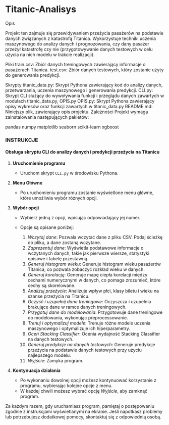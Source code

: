 # Titanic-Analisys

Opis

Projekt ten zajmuje się przewidywaniem przeżycia pasażerów na podstawie danych związanych z katastrofą Titanica. Wykorzystuje techniki uczenia maszynowego do analizy danych i prognozowania, czy dany pasażer przeżył katastrofę czy nie (przygotowywanie danych testowych w celu użycia na nich modelu w trakcie realizacji).

Pliki
train.csv: Zbiór danych treningowych zawierający informacje o pasażerach Titanica.
test.csv: Zbiór danych testowych, który zostanie użyty do generowania predykcji.

Skrypty
titanic_data.py: Skrypt Pythona zawierający kod do analizy danych, przetwarzania, uczenia maszynowego i generowania predykcji.
CLI.py: Skrypt CLI służący do wywoływania funkcji i przeglądu danych zawartych w modułach titanic_data.py, OPIS.py
OPIS.py: Skrypt Pythona zawierający opisy wykresów oraz funkcji zawartych w titanic_data.py
README.md: Niniejszy plik, zawierający opis projektu.
Zależności
Projekt wymaga zainstalowania następujących pakietów:

pandas
numpy
matplotlib
seaborn
scikit-learn
xgboost

### INSTRUKCJE

#### Obsługa skryptu CLI do analizy danych i predykcji przeżycia na Titanicu

1. **Uruchomienie programu**
   - Uruchom skrypt `CLI.py` w środowisku Pythona.

2. **Menu Główne**
   - Po uruchomieniu programu zostanie wyświetlone menu główne, które umożliwia wybór różnych opcji.

3. **Wybór opcji**
   - Wybierz jedną z opcji, wpisując odpowiadający jej numer.
   - Opcje są opisane poniżej:

     1. *Wczytaj dane*: Pozwala wczytać dane z pliku CSV. Podaj ścieżkę do pliku, a dane zostaną wczytane.
     2. *Zaprezentuj dane*: Wyświetla podstawowe informacje o wczytanych danych, takie jak pierwsze wiersze, statystyki opisowe i tabelę przestawną.
     3. *Generuj histogram wieku*: Generuje histogram wieku pasażerów Titanica, co pozwala zobaczyć rozkład wieku w danych.
     4. *Generuj korelację*: Generuje mapę ciepła korelacji między cechami numerycznymi w danych, co pomaga zrozumieć, które cechy są skorelowane.
     5. *Analizuj przeżycie*: Analizuje wpływ płci, klasy biletu i wieku na szanse przeżycia na Titanicu.
     6. *Oczyść i uzupełnij dane treningowe*: Oczyszcza i uzupełnia brakujące dane w ramce danych treningowych.
     7. *Przygotuj dane do modelowania*: Przygotowuje dane treningowe do modelowania, wykonując preprocessowanie.
     8. *Trenuj i optymalizuj modele*: Trenuje różne modele uczenia maszynowego i optymalizuje ich hiperparametry.
     9. *Oceń Stacking Classifier*: Ocenia wydajność Stacking Classifier na danych testowych.
     10. *Generuj predykcje na danych testowych*: Generuje predykcje przeżycia na podstawie danych testowych przy użyciu najlepszego modelu.
     11. *Wyjście*: Zamyka program.

4. **Kontynuacja działania**
   - Po wykonaniu dowolnej opcji możesz kontynuować korzystanie z programu, wybierając kolejne opcje z menu.
   - W każdej chwili możesz wybrać opcję *Wyjście*, aby zamknąć program.

Za każdym razem, gdy uruchamiasz program, pamiętaj o postępowaniu zgodnie z instrukcjami wyświetlanymi na ekranie. Jeśli napotkasz problemy lub potrzebujesz dodatkowej pomocy, skontaktuj się z odpowiednią osobą.
